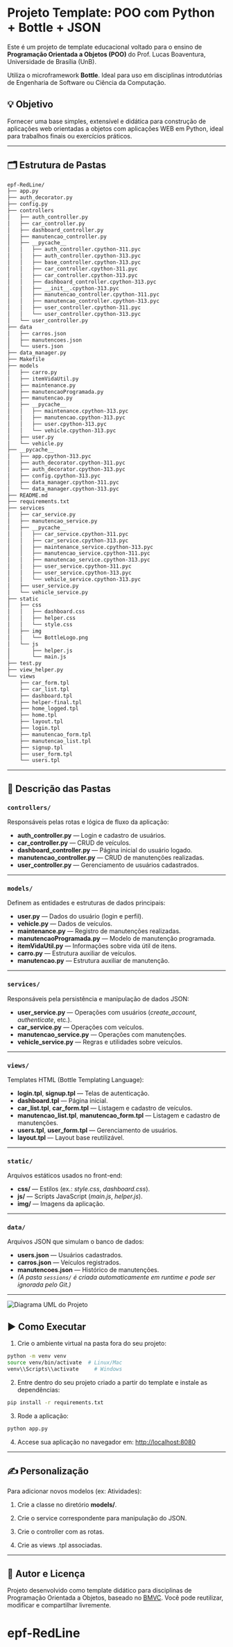 # Projeto Template: POO com Python + Bottle + JSON

Este é um projeto de template educacional voltado para o ensino de **Programação Orientada a Objetos (POO)** do Prof. Lucas Boaventura, Universidade de Brasília (UnB).

Utiliza o microframework **Bottle**. Ideal para uso em disciplinas introdutórias de Engenharia de Software ou Ciência da Computação.

## 💡 Objetivo

Fornecer uma base simples, extensível e didática para construção de aplicações web orientadas a objetos com aplicações WEB em Python, ideal para trabalhos finais ou exercícios práticos.

---

## 🗂 Estrutura de Pastas

```bash 
epf-RedLine/
├── app.py
├── auth_decorator.py
├── config.py
├── controllers
│   ├── auth_controller.py
│   ├── car_controller.py
│   ├── dashboard_controller.py
│   ├── manutencao_controller.py
│   ├── __pycache__
│   │   ├── auth_controller.cpython-311.pyc
│   │   ├── auth_controller.cpython-313.pyc
│   │   ├── base_controller.cpython-313.pyc
│   │   ├── car_controller.cpython-311.pyc
│   │   ├── car_controller.cpython-313.pyc
│   │   ├── dashboard_controller.cpython-313.pyc
│   │   ├── __init__.cpython-313.pyc
│   │   ├── manutencao_controller.cpython-311.pyc
│   │   ├── manutencao_controller.cpython-313.pyc
│   │   ├── user_controller.cpython-311.pyc
│   │   └── user_controller.cpython-313.pyc
│   └── user_controller.py
├── data
│   ├── carros.json
│   ├── manutencoes.json
│   └── users.json
├── data_manager.py
├── Makefile
├── models
│   ├── carro.py
│   ├── itemVidaUtil.py
│   ├── maintenance.py
│   ├── manutencaoProgramada.py
│   ├── manutencao.py
│   ├── __pycache__
│   │   ├── maintenance.cpython-313.pyc
│   │   ├── manutencao.cpython-313.pyc
│   │   ├── user.cpython-313.pyc
│   │   └── vehicle.cpython-313.pyc
│   ├── user.py
│   └── vehicle.py
├── __pycache__
│   ├── app.cpython-313.pyc
│   ├── auth_decorator.cpython-311.pyc
│   ├── auth_decorator.cpython-313.pyc
│   ├── config.cpython-313.pyc
│   ├── data_manager.cpython-311.pyc
│   └── data_manager.cpython-313.pyc
├── README.md
├── requirements.txt
├── services
│   ├── car_service.py
│   ├── manutencao_service.py
│   ├── __pycache__
│   │   ├── car_service.cpython-311.pyc
│   │   ├── car_service.cpython-313.pyc
│   │   ├── maintenance_service.cpython-313.pyc
│   │   ├── manutencao_service.cpython-311.pyc
│   │   ├── manutencao_service.cpython-313.pyc
│   │   ├── user_service.cpython-311.pyc
│   │   ├── user_service.cpython-313.pyc
│   │   └── vehicle_service.cpython-313.pyc
│   ├── user_service.py
│   └── vehicle_service.py
├── static
│   ├── css
│   │   ├── dashboard.css
│   │   ├── helper.css
│   │   └── style.css
│   ├── img
│   │   └── BottleLogo.png
│   └── js
│       ├── helper.js
│       └── main.js
├── test.py
├── view_helper.py
└── views
    ├── car_form.tpl
    ├── car_list.tpl
    ├── dashboard.tpl
    ├── helper-final.tpl
    ├── home_logged.tpl
    ├── home.tpl
    ├── layout.tpl
    ├── login.tpl
    ├── manutencao_form.tpl
    ├── manutencao_list.tpl
    ├── signup.tpl
    ├── user_form.tpl
    └── users.tpl
```
---

## 📁 Descrição das Pastas

### `controllers/`
Responsáveis pelas rotas e lógica de fluxo da aplicação:

- **auth_controller.py** — Login e cadastro de usuários.
- **car_controller.py** — CRUD de veículos.
- **dashboard_controller.py** — Página inicial do usuário logado.
- **manutencao_controller.py** — CRUD de manutenções realizadas.
- **user_controller.py** — Gerenciamento de usuários cadastrados.

---

### `models/`
Definem as entidades e estruturas de dados principais:

- **user.py** — Dados do usuário (login e perfil).
- **vehicle.py** — Dados de veículos.
- **maintenance.py** — Registro de manutenções realizadas.
- **manutencaoProgramada.py** — Modelo de manutenção programada.
- **itemVidaUtil.py** — Informações sobre vida útil de itens.
- **carro.py** — Estrutura auxiliar de veículos.
- **manutencao.py** — Estrutura auxiliar de manutenção.

---

### `services/`
Responsáveis pela persistência e manipulação de dados JSON:

- **user_service.py** — Operações com usuários (*create_account*, *authenticate*, etc.).
- **car_service.py** — Operações com veículos.
- **manutencao_service.py** — Operações com manutenções.
- **vehicle_service.py** — Regras e utilidades sobre veículos.

---

### `views/`
Templates HTML (Bottle Templating Language):

- **login.tpl**, **signup.tpl** — Telas de autenticação.
- **dashboard.tpl** — Página inicial.
- **car_list.tpl**, **car_form.tpl** — Listagem e cadastro de veículos.
- **manutencao_list.tpl**, **manutencao_form.tpl** — Listagem e cadastro de manutenções.
- **users.tpl**, **user_form.tpl** — Gerenciamento de usuários.
- **layout.tpl** — Layout base reutilizável.

---

### `static/`
Arquivos estáticos usados no front-end:

- **css/** — Estilos (ex.: *style.css*, *dashboard.css*).
- **js/** — Scripts JavaScript (*main.js*, *helper.js*).
- **img/** — Imagens da aplicação.

---

### `data/`
Arquivos JSON que simulam o banco de dados:

- **users.json** — Usuários cadastrados.
- **carros.json** — Veículos registrados.
- **manutencoes.json** — Histórico de manutenções.
- *(A pasta `sessions/` é criada automaticamente em runtime e pode ser ignorada pelo Git.)*

---
![Diagrama UML do Projeto](diagrama/Diagrama.png)
## ▶️ Como Executar

1. Crie o ambiente virtual na pasta fora do seu projeto:
```bash
python -m venv venv
source venv/bin/activate  # Linux/Mac
venv\\Scripts\\activate     # Windows
```

2. Entre dentro do seu projeto criado a partir do template e instale as dependências:
```bash
pip install -r requirements.txt
```

3. Rode a aplicação:
```bash
python app.py
```

4. Accese sua aplicação no navegador em: [http://localhost:8080](http://localhost:8080)

---

## ✍️ Personalização
Para adicionar novos modelos (ex: Atividades):

1. Crie a classe no diretório **models/**.

2. Crie o service correspondente para manipulação do JSON.

3. Crie o controller com as rotas.

4. Crie as views .tpl associadas.

---

## 🧠 Autor e Licença
Projeto desenvolvido como template didático para disciplinas de Programação Orientada a Objetos, baseado no [BMVC](https://github.com/hgmachine/bmvc_start_from_this).
Você pode reutilizar, modificar e compartilhar livremente.
# epf-RedLine
